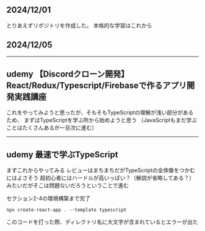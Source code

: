 ## 2024/12/01
とりあえずリポジトリを作成した。
本格的な学習はこれから

## 2024/12/05
--------------------
udemy
【Discordクローン開発】React/Redux/Typescript/Firebaseで作るアプリ開発実践講座
--------------------
これをやってみようと思ったが、そもそもTypeScriptの理解が浅い部分があるため、
まずはTypeScriptを学ぶ所から始めようと思う
（JavaScriptもまだ学ぶことはたくさんあるが一旦次に進む）

--------------------
udemy
最速で学ぶTypeScript
--------------------
まずこれからやってみる
レビューはまちまちだがTypeScriptの全体像をつかむにはよさそう
超初心者にはハードルが高いっぽい？（解説が省略してある？）みたいだがそこは問題ないだろうということで進む

セクション2-4の環境構築まで完了
```
npx create-react-app . --template typescript
```

このコードを打った際、ディレクトリ名に大文字が含まれているとエラーが出た